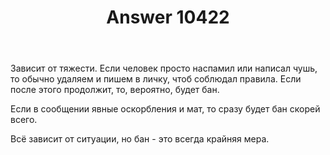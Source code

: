 ﻿---
title: "Answer 10422"
se.owner.user_id: 15479
se.owner.display_name: "Suvitruf - Andrei Apanasik"
se.owner.link: "https://ru.meta.stackoverflow.com/users/15479/suvitruf-andrei-apanasik"
se.answer_id: 10422
se.question_id: 10421
se.post_type: answer
se.is_accepted: True
---
<p>Зависит от тяжести. Если человек просто наспамил или написал чушь, то обычно удаляем и пишем в личку, чтоб соблюдал правила. Если после этого продолжит, то, вероятно, будет бан.</p>

<p>Если в сообщении явные оскорбления и мат, то сразу будет бан скорей всего.</p>

<p>Всё зависит от ситуации, но бан - это всегда крайняя мера.</p>
